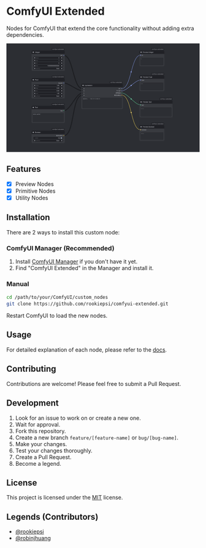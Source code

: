 # ComfyUI Extended

Nodes for ComfyUI that extend the core functionality without adding extra dependencies.

![ComfyUI Extended](assets/preview.png)

## Features

- [x] Preview Nodes
- [x] Primitive Nodes
- [x] Utility Nodes

## Installation

There are 2 ways to install this custom node:

### ComfyUI Manager (Recommended)

1. Install [ComfyUI Manager](https://github.com/ltdrdata/ComfyUI-Manager) if you don't have it yet.
2. Find "ComfyUI Extended" in the Manager and install it.

### Manual

```bash
cd /path/to/your/ComfyUI/custom_nodes
git clone https://github.com/rookiepsi/comfyui-extended.git
```

Restart ComfyUI to load the new nodes.

## Usage

For detailed explanation of each node, please refer to the [docs](docs/README.md).

## Contributing

Contributions are welcome! Please feel free to submit a Pull Request.

## Development

1. Look for an issue to work on or create a new one.
2. Wait for approval.
3. Fork this repository.
4. Create a new branch `feature/[feature-name]` or `bug/[bug-name]`.
5. Make your changes.
6. Test your changes thoroughly.
7. Create a Pull Request.
8. Become a legend.

## License

This project is licensed under the [MIT](LICENSE) license.

## Legends (Contributors)

- [@rookiepsi](https://github.com/rookiepsi)
- [@robinjhuang](https://github.com/robinjhuang)
